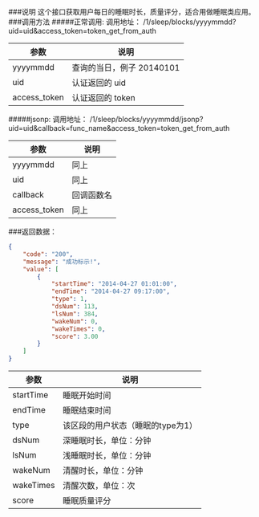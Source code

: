 ###说明
这个接口获取用户每日的睡眠时长，质量评分，适合用做睡眠类应用。
###调用方法
#####正常调用:
调用地址： /1/sleep/blocks/yyyymmdd?uid=uid&access_token=token_get_from_auth

参数|说明
---|---
yyyymmdd|查询的当日，例子 20140101
uid|认证返回的 uid
access_token|认证返回的 token

#####jsonp: 
调用地址： /1/sleep/blocks/yyyymmdd/jsonp?uid=uid&callback=func_name&access_token=token_get_from_auth

参数|说明
---|---
yyyymmdd|同上
uid|同上
callback|回调函数名
access_token|同上
###返回数据：

```json
{
    "code": "200", 
    "message": "成功标示!", 
    "value": [
        {
            "startTime": "2014-04-27 01:01:00", 
            "endTime": "2014-04-27 09:17:00", 
            "type": 1, 
            "dsNum": 113, 
            "lsNum": 384, 
            "wakeNum": 0, 
            "wakeTimes": 0, 
            "score": 3.00
        }
    ]
}
```

参数|说明
---|---
startTime|睡眠开始时间
endTime|睡眠结束时间
type|该区段的用户状态（睡眠的type为1）
dsNum|深睡眠时长，单位：分钟
lsNum|浅睡眠时长，单位：分钟
wakeNum|清醒时长，单位：分钟
wakeTimes|清醒次数，单位：次
score|睡眠质量评分
